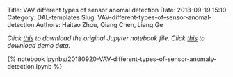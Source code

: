 Title: VAV different types of sensor anomal detection
Date: 2018-09-19 15:10
Category: DAL-templates
Slug: VAV-different-types-of-sensor-anomal-detection
Authors: Haitao Zhou, Qiang Chen, Liang Ge

*Click [this]({filename}/ipynbs/20180920-VAV-different-types-of-sensor-anomaly-detection.ipynb) to download the original Jupyter notebook file.*
*Click [this]({filename}/ipynbs/data-for-VAV-different-types-of-sensor-anomaly-detection.zip) to download demo data.*

{% notebook ipynbs/20180920-VAV-different-types-of-sensor-anomaly-detection.ipynb %}